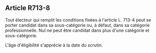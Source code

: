 Article R713-8
----
Tout électeur qui remplit les conditions fixées à l'article L. 713-4 peut se
porter candidat dans sa sous-catégorie ou, à défaut, dans sa catégorie
professionnelle. Nul ne peut être candidat dans plus d'une catégorie et
sous-catégorie.

L'âge d'éligibilité s'apprécie à la date du scrutin.
